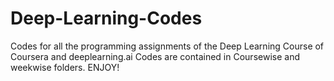 # Deep-Learning-Codes
Codes for all the programming assignments of the Deep Learning Course of Coursera and deeplearning.ai
Codes are contained in Coursewise and weekwise folders.
ENJOY!
